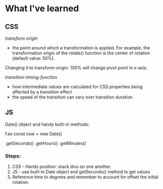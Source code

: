 # What I've learned



## CSS


*transform origin*
- the point around which a transformation is applied.
For example, the transformation origin of the rotate() function is the center of rotation (default value: 50%).

Changing it to transform-origin: 100% will change pivot point in x-axis.

*transition-timing-function*
- how intermediate values are calculated for CSS properties being affected by a transition effect
- the speed of the transition can vary over transition duration


## JS


Date() object and handy built-in methods:

f.ex const now = new Date()

.getSeconds()
.getHours()
.getMinutes()


### Steps:

1. CSS - Hands position: stack divs on one another.
2. JS - use built-in Date object and getSeconds() method to get values
3. Reference time to degrees and remember to account for offset the initial rotation.  
